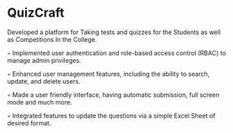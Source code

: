 # QuizCraft

Developed a platform for Taking tests and quizzes for the Students as well as Competitions In the College.

◦ Implemented user authentication and role-based access control (RBAC) to manage admin privileges.

◦ Enhanced user management features, including the ability to search, update, and delete users.

◦ Made a user friendly interface, having automatic submission, full screen mode and much more.

◦ Integrated features to update the questions via a simple Excel Sheet of desired format.
